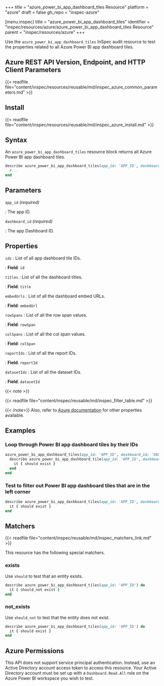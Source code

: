 +++
title = "azure_power_bi_app_dashboard_tiles Resource"
platform = "azure"
draft = false
gh_repo = "inspec-azure"

[menu.inspec]
title = "azure_power_bi_app_dashboard_tiles"
identifier = "inspec/resources/azure/azure_power_bi_app_dashboard_tiles Resource"
parent = "inspec/resources/azure"
+++

Use the `azure_power_bi_app_dashboard_tiles` InSpec audit resource to test the properties related to all Azure Power BI app dashboard tiles.

## Azure REST API Version, Endpoint, and HTTP Client Parameters

{{< readfile file="content/inspec/resources/reusable/md/inspec_azure_common_parameters.md" >}}

## Install

{{< readfile file="content/inspec/resources/reusable/md/inspec_azure_install.md" >}}

## Syntax

An `azure_power_bi_app_dashboard_tiles` resource block returns all Azure Power BI app dashboard tiles.

```ruby
describe azure_power_bi_app_dashboard_tiles(app_id: 'APP_ID', dashboard_id: 'DASHBOARD_ID') do
  #...
end
```

## Parameters

`app_id` _(required)_

: The app ID.

`dashboard_id` _(required)_

: The app Dashboard ID.

## Properties

`ids`
: List of all app dashboard tile IDs.

: **Field**: `id`

`titles`
: List of all the dashboard titles.

: **Field**: `title`

`embedUrls`
: List of all the dashboard embed URLs.

: **Field**: `embedUrl`

`rowSpans`
: List of all the row span values.

: **Field**: `rowSpan`

`colSpans`
: List of all the col span values.

: **Field**: `colSpan`

`reportIds`
: List of all the report IDs.

: **Field**: `reportId`

`datasetIds`
: List of all the dataset IDs.

: **Field**: `datasetId`

{{< note >}}

{{< readfile file="content/inspec/reusable/md/inspec_filter_table.md" >}}

{{< /note>}}
Also, refer to [Azure documentation](https://docs.microsoft.com/en-us/rest/api/power-bi/apps/get-tiles) for other properties available.

## Examples

### Loop through Power BI app dashboard tiles by their IDs

```ruby
azure_power_bi_app_dashboard_tiles(app_id: 'APP_ID', dashboard_id: 'DASHBOARD_ID').ids.each do |id|
  describe azure_power_bi_app_dashboard_tile(app_id: 'APP_ID', dashboard_id: 'DASHBOARD_ID', tile_id: id) do
    it { should exist }
  end
end
```

### Test to filter out Power BI app dashboard tiles that are in the left corner

```ruby
describe azure_power_bi_app_dashboard_tiles(app_id: 'APP_ID', dashboard_id: 'DASHBOARD_ID').where(rowSpan: 0, colSpan: 0) do
  it { should exist }
end
```

## Matchers

{{< readfile file="content/inspec/reusable/md/inspec_matchers_link.md" >}}

This resource has the following special matchers.

### exists

Use `should` to test that an entity exists.

```ruby
describe azure_power_bi_app_dashboard_tiles(app_id: 'APP_ID') do
  it { should_not exist }
end
```

### not_exists

Use `should_not` to test that the entity does not exist.

```ruby
describe azure_power_bi_app_dashboard_tiles(app_id: 'APP_ID') do
  it { should exist }
end
```

## Azure Permissions

This API does not support service principal authentication. Instead, use an Active Directory account access token to access this resource.
Your Active Directory account must be set up with a `Dashboard.Read.All` role on the Azure Power BI workspace you wish to test.
